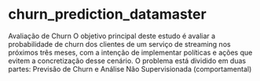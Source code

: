 # churn_prediction_datamaster
 Avaliação de Churn O objetivo principal deste estudo é avaliar a probabilidade de churn dos clientes de um serviço de streaming nos próximos três meses, com a intenção de implementar políticas e ações que evitem a concretização desse cenário.  O problema está dividido em duas partes:  Previsão de Churn e Análise Não Supervisionada (comportamental)
